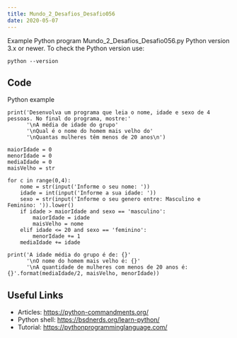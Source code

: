 ```yaml
---
title: Mundo_2_Desafios_Desafio056
date: 2020-05-07
---
```

Example Python program Mundo_2_Desafios_Desafio056.py
Python version 3.x or newer.
To check the Python version use:

    python --version


## Code

Python example

    print('Desenvolva um programa que leia o nome, idade e sexo de 4 pessoas. No final do programa, mostre:'
          '\nA média de idade do grupo'
          '\nQual é o nome do homem mais velho do'
          '\nQuantas mulheres têm menos de 20 anos\n')
    
    maiorIdade = 0
    menorIdade = 0
    mediaIdade = 0
    maisVelho = str
    
    for c in range(0,4):
        nome = str(input('Informe o seu nome: '))
        idade = int(input('Informe a sua idade: '))
        sexo = str(input('Informe o seu genero entre: Masculino e Feminino: ')).lower()
        if idade > maiorIdade and sexo == 'masculino':
            maiorIdade = idade
            maisVelho = nome
        elif idade <= 20 and sexo == 'feminino':
            menorIdade += 1
        mediaIdade += idade
    
    print('A idade média do grupo é de: {}'
          '\nO nome do homem mais velho é: {}'
          '\nA quantidade de mulheres com menos de 20 anos é: {}'.format(mediaIdade/2, maisVelho, menorIdade))

## Useful Links

- Articles: https://python-commandments.org/
- Python shell: https://bsdnerds.org/learn-python/
- Tutorial: https://pythonprogramminglanguage.com/
